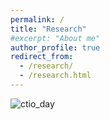 ```yaml
---
permalink: /
title: "Research"
#excerpt: "About me"
author_profile: true
redirect_from: 
  - /research/
  - /research.html
---
```


![ctio_day](https://nationalastro.org/wp-content/uploads/2019/09/CTIO-Sunset2560x1000.jpg)
  
